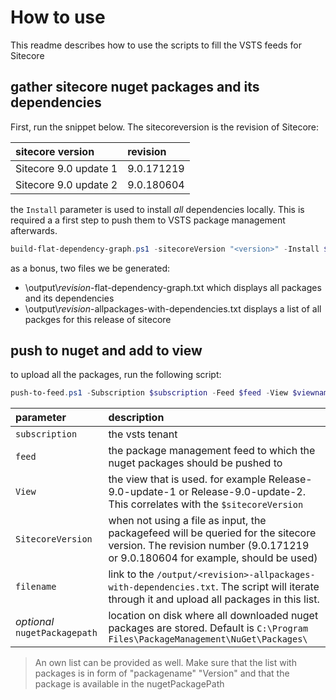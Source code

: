# How to use
This readme describes how to use the scripts to fill the VSTS feeds for Sitecore

## gather sitecore nuget packages and its dependencies
First, run the snippet below. The sitecoreversion is the revision of Sitecore: 

sitecore version | revision
:--- | :---
Sitecore 9.0 update 1 | 9.0.171219
Sitecore 9.0 update 2 | 9.0.180604

the ```Install``` parameter is used to install _all_ dependencies locally. This is required a a first step to push them to VSTS package management afterwards.

```powershell
build-flat-dependency-graph.ps1 -sitecoreVersion "<version>" -Install $true
```

as a bonus, two files we be generated:

* \output\\*revision*-flat-dependency-graph.txt which displays all packages and its dependencies
* \output\\*revision*-allpackages-with-dependencies.txt displays a list of all packges for this release of sitecore

## push to nuget and add to view

to upload all the packages, run the following script:

```powershell
push-to-feed.ps1 -Subscription $subscription -Feed $feed -View $viewname -sitecoreVersion $revision -filename $filename
```

parameter | description
:--- | :---
```subscription``` | the vsts tenant
```feed``` | the package management feed to which the nuget packages should be pushed to
```View``` | the view that is used. for example Release-9.0-update-1 or Release-9.0-update-2. This correlates with the ```$sitecoreVersion```
```SitecoreVersion``` | when not using a file as input, the packagefeed will be queried for the sitecore version. The revision number (9.0.171219 or 9.0.180604 for example, should be used)
```filename``` | link to the ```/output/<revision>-allpackages-with-dependencies.txt```. The script will iterate through it and upload all packages in this list.
_optional_ ```nugetPackagepath``` | location on disk where all downloaded nuget packages are stored. Default is ```C:\Program Files\PackageManagement\NuGet\Packages\```

> An own list can be provided as well. Make sure that the list with packages is in form of "packagename" "Version" and that  the package is available in the nugetPackagePath


